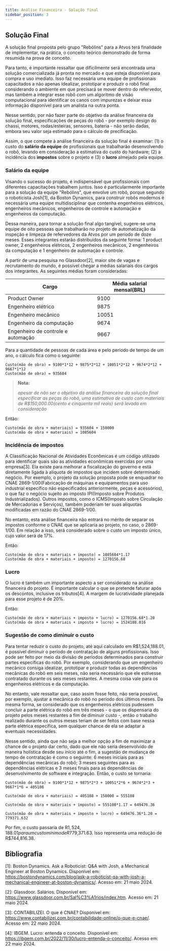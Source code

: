 ```yaml
---
title: Análise Financeira - Solução final
sidebar_position: 3
---
```


## Solução Final
A solução final proposta pelo grupo "Rebólins" para a Atvos terá finalidade de implementar, na prática, o conceito teórico demonstrado de forma resumida na prova de conceito.

Para tanto, é importante ressaltar que dificilmente será encontrada uma solução comercializada já pronta no mercado e que esteja disponível para compra e uso imediato. Isso faz necessária uma equipe de profissionais capacitados a não apenas idealizar, prototipar e produzir o robô final considerando o ambiente em que precisará se mover dentro do refervedor, mas também a integrar esse robô com um algoritmo de visão computacional para identificar os canos com impurezas e deixar essa informação disponível para um analista na outra ponta.

Nesse sentido, por não fazer parte do objetivo da análise financeira da solução final, especificações de peças do robô - por exemplo design do chassi, motores, rodas/esteiras, sensores, bateria - não serão dadas, embora seu valor seja estimado para o cálculo de precificação.

Assim, o que compete à análise financeira da solução final é examinar: (1) o custo do **salário da equipe** de profissionais que trabalharão desenvolvendo o robô, levando em consideração a estimativa do custo do hardware; (2) a incidência dos **impostos** sobre o projeto e (3) o **lucro** almejado pela equipe.

### Salário da equipe
Visando o sucesso do projeto, é indispensável que profissionais com diferentes capacitações trabalhem juntos. Isso é particularmente importante para a solução da equipe "Rebólins", que envolve um robô, porque segundo o roboticista Josh[1], da Boston Dynamics, para construir robôs modernos é necessária uma equipe multidisciplinar que contenha engenheiros elétricos, engenheiros mecânicos, engenheiros de controle e automação e engenheiros da computação.

Dessa maneira, para tornar a solução final algo tangível, sugere-se uma equipe de oito pessoas que trabalharão no projeto de automatização da inspeção e limpeza de refervedores da Atvos por um período de doze meses. Esses integrantes estarão distribuídos da seguinte forma: 1 product owner, 2 engenheiros elétricos, 2 engenheiros mecânicos, 2 engenheiros da computação e 1 engenheiro de automação e controle.

A partir de uma pesquisa no Glassdoor[2], maior site de vagas e recrutamento do mundo, é possível chegar a médias salariais dos cargos dos integrantes. As seguintes médias foram consideradas:

|Cargo|Média salarial mensal(BRL)|
|-----|--------------------------|
|Product Owner|9100|
|Engenheiro elétrico|9875|
|Engenheiro mecânico|10051|
|Engenheiro da computação|9674|
|Engenheiro de controle e automação|9667|

Para a quantidade de pessoas de cada área e pelo período de tempo de um ano, o cálculo fica como o seguinte:
```
Custo(mão de obra) = 9100*1*12 + 9875*2*12 + 10051*2*12 + 9674*2*12 + 9667*1*12
Custo(mão de obra) = 935604
```

> **Nota:**
>
> _apesar de não ser o objetivo da análise financeira da solução final especificar as peças do robô, uma estimativa de custo com materiais de R$150,000.00(cento e cinquenta mil reais) será levada em consideração_

Então:
```
Custo(mão de obra + materiais) = 935604 + 150000
Custo(mão de obra + materiais) = 1085604
```


### Incidência de impostos

A Classificação Nacional de Atividades Econômicas é um código utilizado para identificar quais são as atividades econômicas exercidas por uma empresa[3]. Ela existe para melhorar a fiscalização do governo e está diretamente ligada à aliquota de impostos que incidem sobre determinado negócio. Por exemplo, o projeto da solução proposta pode se enquadrar no CNAE 2869-1/00(Fabricação de máquinas e equipamentos para uso industrial específico não especificados anteriormente, peças e acessórios), o que faz o negócio sujeito ao imposto IPI(Imposto sobre Produtos Industrializados). Outros impostos, como o ICMS(Imposto sobre Circulação de Mercadorias e Serviços), também poderiam ter suas alíquotas modificadas em razão do CNAE 2869-1/00.

No entanto, esta análise financeira não entrará no mérito de separar os impostos conforme o CNAE que se aplicaria ao projeto, no caso, o 2869-1/00. Em relação a isso, será considerado sobre o custo um imposto único, cujo valor será de 17%.

Então:
```
Custo(mão de obra + materiais + imposto) = 1085604*1.17
Custo(mão de obra + materiais + imposto) = 1270156.68
```

### Lucro
O lucro é também um importante aspecto a ser considerado na análise financeira do projeto. É importante calcular o que se pretende faturar após os descontos, inclusive os tributos[4]. A margem de lucratividade planejada para esse projeto é de 20%.

Então:
```
Custo(mão de obra + materiais + imposto + lucro) = 1270156.68*1.20
Custo(mão de obra + materiais + imposto + lucro) = 1524188.016
```

### Sugestão de como diminuir o custo
Para tentar reduzir o custo do projeto, até aqui calculado em R$1,524,188.01, é possível diminuir o período de contratação de alguns profissionais. Isso pode ser feito por meio da divisão de períodos determinados para construir partes específicas do robô. Por exemplo, considerando que um engenheiro mecânico consiga idealizar, prototipar e produzir todas as dependências mecânicas do robô em seis meses, não seria necessário que ele estivesse contratado durante os seis meses restantes. A mesma coisa vale para os engenheiros elétricos e da computação.

No entanto, vale ressaltar que, caso assim fosse feito, não seria possível, por exemplo, ajustar a mecânica do robô no período dos últimos meses. Da mesma forma, se considerado que os engenheiros elétricos pudessem concluir a parte elétrica do robô em três meses - o que os dispensaria do projeto pelos meses restantes a fim de diminuir custo -, então o trabalho realizado durante os outros meses teriam de ser feitos com base nessa parte elétrica específica, sem qualquer chance de ela se adaptar a eventuais necessidades.

Nesse sentido, ainda que não seja a melhor opção a fim de maximizar a chance de o projeto dar certo, dado que ele não seria desenvolvido de maneira holística desde seu início até o fim, a sugestão de mudança de tempo de contratação é como o seguinte: 6 meses iniciais para as dependências mecânicas do robô; 3 meses seguintes para as dependências elétricas e 3 meses finais para as dependências de desenvolvimento de software e integração. Então, o custo se tornaria:

```
Custo(mão de obra) = 9100*1*12 + 9875*2*3 + 10051*2*6 + 9674*2*3 + 9667*1*6 = 405108

Custo(mão de obra + materiais) = 405108 + 150000 = 555108

Custo(mão de obra + materiais + imposto) = 555108*1.17 = 649476.36

Custo(mão de obra + materiais + imposto + lucro) = 649476.36*1.20 = 779371.632
```

Por fim, o custo passaria de R$1,524,188.01 para um custo mínimo de R$779,371.63. Isso representa uma redução de R$744,816.38.

## Bibliografia
[1]: Boston Dynamics. Ask a Roboticist: Q&A with Josh, a Mechanical Engineer at Boston Dynamics. Disponível em: https://bostondynamics.com/blog/ask-a-roboticist-qa-with-josh-a-mechanical-engineer-at-boston-dynamics/. Acesso em: 21 maio 2024.

[2]: Glassdoor. Salários. Disponível em: https://www.glassdoor.com.br/Sal%C3%A1rios/index.htm. Acesso em: 21 maio 2024.

[3]: CONTABILIZEI. O que é CNAE? Disponível em: https://www.contabilizei.com.br/contabilidade-online/o-que-e-cnae/. Acesso em: 22 maio 2024.

[4]: IBGEM. Lucro: entenda o conceito. Disponível em: https://ibgem.com.br/2022/11/30/lucro-entenda-o-conceito/. Acesso em: 22 maio 2024.
